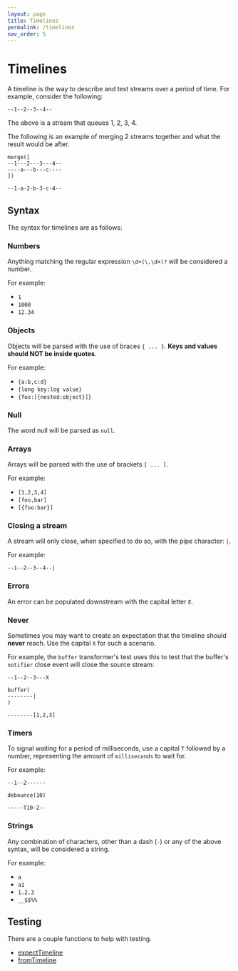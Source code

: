 ```yaml
---
layout: page
title: Timelines
permalink: /timelines
nav_order: 5
---
```


# Timelines

A timeline is the way to describe and test streams over a period of time. For example, consider the following:

```
--1--2--3--4--
```

The above is a stream that queues 1, 2, 3, 4.

The following is an example of merging 2 streams together and what the result would be after.

```
merge([
--1---2---3---4--
----a---b---c----
])

--1-a-2-b-3-c-4--
```

## Syntax

The syntax for timelines are as follows:

### Numbers

Anything matching the regular expression `\d+(\.\d+)?` will be considered a number.

For example:

- `1`
- `1000`
- `12.34`

### Objects

Objects will be parsed with the use of braces `{ ... }`. **Keys and values should NOT be inside quotes**.

For example:

- `{a:b,c:d}`
- `{long key:log value}`
- `{foo:[{nested:object}]}`

### Null

The word null will be parsed as `null`.

### Arrays

Arrays will be parsed with the use of brackets `[ ... ]`.

For example:

- `[1,2,3,4]`
- `[foo,bar]`
- `[{foo:bar}]`

### Closing a stream

A stream will only close, when specified to do so, with the pipe character: `|`.

For example:

```
--1--2--3--4--|
```

### Errors

An error can be populated downstream with the capital letter `E`.

### Never

Sometimes you may want to create an expectation that the timeline should **never** reach. Use the capital `X` for such a scenario.

For example, the `buffer` transformer's test uses this to test that the buffer's `notifier` close event will close the source stream:

```
--1--2--3---X

buffer(
--------|
)

--------[1,2,3]
```

### Timers

To signal waiting for a period of milliseconds, use a capital `T` followed by a number, representing the amount of `milliseconds` to wait for.

For example:

```
--1--2------

debounce(10)

-----T10-2--
```

### Strings

Any combination of characters, other than a dash (`-`) or any of the above syntax, will be considered a string.

For example:

- `a`
- `a1`
- `1.2.3`
- `__$$%%`

## Testing

There are a couple functions to help with testing.

- [expectTimeline](/stream/api/functions/expectTimeline.html)
- [fromTimeline](/stream/api/functions/fromTimeline.html)
